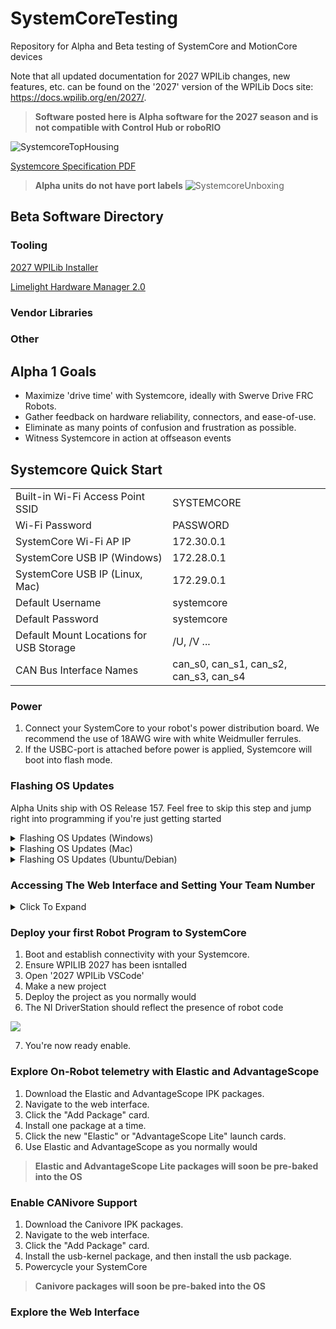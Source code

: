 # SystemCoreTesting
Repository for Alpha and Beta testing of SystemCore and MotionCore devices

Note that all updated documentation for 2027 WPILib changes, new features, etc. can be found on the '2027' version of the WPILib Docs site: https://docs.wpilib.org/en/2027/.

>**Software posted here is Alpha software for the 2027 season and is not compatible with Control Hub or roboRIO**



![SystemcoreTopHousing](https://ik.imagekit.io/llimi/controlsystem/tophousingcrop
)

[Systemcore Specification PDF]()

>**Alpha units do not have port labels**
![SystemcoreUnboxing](https://ik.imagekit.io/llimi/controlsystem/scunboxing.png
)




## Beta Software Directory

### Tooling

[2027 WPILib Installer]( https://packages.wpilib.workers.dev/installer/v2027.0.0-alpha-1/)

[Limelight Hardware Manager 2.0](https://downloads.limelightvision.io/software/LimelightHardwareManagerSetup2_0_0.exe)

### Vendor Libraries

### Other

## Alpha 1 Goals

* Maximize 'drive time' with Systemcore, ideally with Swerve Drive FRC Robots.
* Gather feedback on hardware reliability, connectors, and ease-of-use.
* Eliminate as many points of confusion and frustration as possible.
* Witness Systemcore in action at offseason events

## Systemcore Quick Start

|  |  |
|---------|-------|
| Built-in Wi-Fi Access Point SSID | SYSTEMCORE |
| Wi-Fi Password | PASSWORD |
| SystemCore Wi-Fi AP IP | 172.30.0.1 |
| SystemCore USB IP (Windows) | 172.28.0.1 |
| SystemCore USB IP (Linux, Mac) | 172.29.0.1 |
| Default Username | systemcore |
| Default Password | systemcore |
| Default Mount Locations for USB Storage | /U, /V ...|
| CAN Bus Interface Names| can_s0, can_s1, can_s2, can_s3, can_s4 |

### Power

1. Connect your SystemCore to your robot's power distribution board. We recommend the use of 18AWG wire with white Weidmuller ferrules.
2. If the USBC-port is attached before power is applied, Systemcore will boot into flash mode.


### Flashing OS Updates
Alpha Units ship with OS Release 157. Feel free to skip this step and jump right into programming if you're just getting started
<details>
<summary>Flashing OS Updates (Windows)</summary>

<div style="padding:56.25% 0 0 0;position:relative;"><iframe src="https://player.vimeo.com/video/1095423117?h=eae82ba905&amp;badge=0&amp;autopause=0&amp;player_id=0&amp;app_id=58479" frameborder="0" allow="autoplay; fullscreen; picture-in-picture; clipboard-write; encrypted-media; web-share" style="position:absolute;top:0;left:0;width:100%;height:100%;" title="systemcore_flash_windows"></iframe></div><script src="https://player.vimeo.com/api/player.js"></script>



1. Download the latest release from the [systemcore-os-public repository](https://github.com/LimelightVision/systemcore-os-public)
2. Make sure the new [Limelight Hardware Manager 2.0](https://downloads.limelightvision.io/software/LimelightHardwareManagerSetup2_0_0.exe) is installed
3. Open Limelight Hardware Manager
3. Navigate to the Flash OS Tab
4. Boot SystemCore into Flash Mode (see 'power' section above). You should see activity in the log window. If you don't see anything, click the 'reinstall drivers' button at .
5. Select an OS .zip or .img to flash. Wait for extraction to complete.
6. Refresh drives and select the one marked as Limelight/SystemCore. 
7. Click the “Flash” Button after it starts flashing.
8. Once complete, remove USB and power from SystemCore


>**Full System Images will take several minutes to flash. Systemcore will soon support fast OTA updates.**

> **The new HardwareManager will soon be crossfplatform. See flash instructions for other platforms below:**
</details>

<details>
<summary>Flashing OS Updates (Mac)</summary>

1. Download [Balena Etcher](https://etcher.balena.io/)
2. Spin-up RPIBoot
    ```
    brew install libusb
    brew install pkg-config
    git clone --recurse-submodules --shallow-submodules --depth=1 https://github.com/raspberrypi/usbboot
    cd usbboot
    make
    cd mass-storage-gadget64
    sudo ../rpiboot -d .
    ```
3. Boot SystemCore into Flash Mode
4. Flash with Etcher

</details>

<details>
<summary>Flashing OS Updates (Ubuntu/Debian)</summary>

1. Download [Balena Etcher](https://etcher.balena.io/)
2. Spin-up RPIBoot
    ```
    apt update
    apt install libusb-1.0-0-dev pkg-config build-essential
    git clone --recurse-submodules --shallow-submodules --depth=1 https://github.com/raspberrypi/usbboot
    cd usbboot
    make
    cd mass-storage-gadget64
    sudo ../rpiboot -d .
    ```
3. Boot SystemCore into Flash Mode
4. Flash with Etcher

</details>

### Accessing The Web Interface and Setting Your Team Number

<details>
<summary>Click To Expand</summary>

1. Boot Systemcore normally.
2. Connect via USB, Ethernet, or Wi-Fi
3. Navigate to http://robot.local in a web browser. Relevant IP Addresses are displayed directly on the OLED display. The Hardware Manager's 'Find' Tab will also help you find your SystemCore's IP Address if robot.local does not work.
4. Configure your team number in the configuration tab, and click the red "Change Team Number" Button.

![](https://ik.imagekit.io/llimi/controlsystem/tr:e-shadow/teamnumber.png
)

6. Open the NI DriverStation and configure it with a matching team number
7. The NI DriverStation should establish communications with SystemCore at this point.

![](https://ik.imagekit.io/llimi/controlsystem/tr:e-shadow/dsconnectivity.png
)
</details>

### Deploy your first Robot Program to SystemCore

1. Boot and establish connectivity with your Systemcore.
2. Ensure WPILIB 2027 has been isntalled
3. Open '2027 WPILib VSCode' 
4. Make a new project
5. Deploy the project as you normally would
6. The NI DriverStation should reflect the presence of robot code

![](https://ik.imagekit.io/llimi/controlsystem/tr:e-shadow/dscode.png
)

7. You're now ready enable.

### Explore On-Robot telemetry with Elastic and AdvantageScope

1. Download the Elastic and AdvantageScope IPK packages.
2. Navigate to the web interface.
3. Click the "Add Package" card. 
4. Install one package at a time.
5. Click the new "Elastic" or "AdvantageScope Lite" launch cards.
6. Use Elastic and AdvantageScope as you normally would
>**Elastic and AdvantageScope Lite packages will soon be pre-baked into the OS**

### Enable CANivore Support

1. Download the Canivore IPK packages.
2. Navigate to the web interface.
3. Click the "Add Package" card. 
4. Install the usb-kernel package, and then install the usb package.
5. Powercycle your SystemCore
>**Canivore packages will soon be pre-baked into the OS**

### Explore the Web Interface

